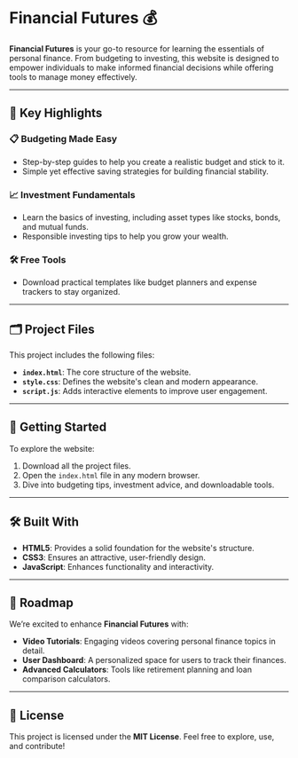 # Financial Futures 💰  

**Financial Futures** is your go-to resource for learning the essentials of personal finance. From budgeting to investing, this website is designed to empower individuals to make informed financial decisions while offering tools to manage money effectively.  

---

## 🌟 Key Highlights  

### 📋 **Budgeting Made Easy**  
- Step-by-step guides to help you create a realistic budget and stick to it.  
- Simple yet effective saving strategies for building financial stability.  

### 📈 **Investment Fundamentals**  
- Learn the basics of investing, including asset types like stocks, bonds, and mutual funds.  
- Responsible investing tips to help you grow your wealth.  

### 🛠️ **Free Tools**  
- Download practical templates like budget planners and expense trackers to stay organized.  

---

## 🗂️ Project Files  

This project includes the following files:  

- **`index.html`**: The core structure of the website.  
- **`style.css`**: Defines the website's clean and modern appearance.  
- **`script.js`**: Adds interactive elements to improve user engagement.  

---

## 🚀 Getting Started  

To explore the website:  
1. Download all the project files.  
2. Open the `index.html` file in any modern browser.  
3. Dive into budgeting tips, investment advice, and downloadable tools.  

---

## 🛠️ Built With  

- **HTML5**: Provides a solid foundation for the website's structure.  
- **CSS3**: Ensures an attractive, user-friendly design.  
- **JavaScript**: Enhances functionality and interactivity.  

---

## 🚧 Roadmap  

We’re excited to enhance **Financial Futures** with:  
- **Video Tutorials**: Engaging videos covering personal finance topics in detail.  
- **User Dashboard**: A personalized space for users to track their finances.  
- **Advanced Calculators**: Tools like retirement planning and loan comparison calculators.  

---

## 📜 License  

This project is licensed under the **MIT License**. Feel free to explore, use, and contribute!  
